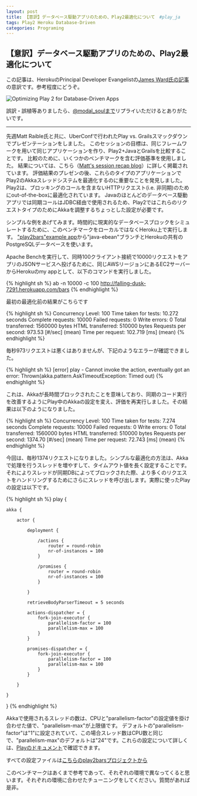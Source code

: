 ```yaml
---
layout: post
title: 【意訳】データベース駆動アプリのための、Play2最適化について　#play_ja
tags: Play2 Heroku Database-Driven
categories: Programing
---
```

【意訳】データベース駆動アプリのための、Play2最適化について
-----------------

この記事は、HerokuのPrincipal Developer Evangelistの[James Ward氏の記事](http://www.jamesward.com/2012/06/25/optimizing-play-2-for-database-driven-apps)の意訳です。参考程度にどうぞ。

![Optimizing Play 2 for Database-Driven Apps](http://capture.heartrails.com/300x200/cool?http://www.jamesward.com/2012/06/25/optimizing-play-2-for-database-driven-apps)

誤訳・誤植等ありましたら、[@modal_soulまで](https://twitter.com/modal_soul)リプライいただけるとありがたいです。

<hr />

先週Matt Raible氏と共に、UberConfで行われたPlay vs. Grailsスマックダウンでプレゼンテーションをしました。
このセッションの目標は、同じフレームワークを用いて同じアプリケーションを作り、Play2+JavaとGrailsを比較することです。
比較のために、いくつかのベンチマークを含む評価基準を使用しました。
結果については、こちら（[Matt's session recap blog](http://raibledesigns.com/rd/entry/play_vs_grails_smackdown_at)）に詳しく掲載されています。
評価結果のプレゼンの後、これらのタイプのアプリケーションでPlay2のAkkaスレッドシステムを最適化するのに重要なことを発見しました。
Play2は、ブロッキングのコールを含まないHTTPリクエスト(i.e. 非同期)のためにout-of-the-boxに最適化されています。
Javaのほとんどのデータベース駆動アプリでは同期コールはJDBC経由で使用されるため、Play2ではこれらのリクエストタイプのためにAkkaを調整するちょっとした設定が必要です。

シンプルな例をあげてみます。時間的に現実的なデータベースブロックをシミュレートするために、このベンチマークをローカルではなくHeroku上で実行します。
["play2bars"example app](https://github.com/jamesward/play2bars)から"java-ebean"ブランチとHerokuの共有のPostgreSQLデータベースを使います。

Apache Benchを実行して、同時100クライアント接続で10000リクエストをアプリのJSONサービスへ投げるために、同じAWSリージョンにあるEC2サーバーからHerokuのmy appとして、以下のコマンドを実行しました。

{% highlight sh %}
ab -n 10000 -c 100 http://falling-dusk-7291.herokuapp.com/bars
{% endhighlight %}

最初の最適化前の結果がこちらです

{% highlight sh %}
Concurrency Level:      100
Time taken for tests:   10.272 seconds
Complete requests:      10000
Failed requests:        0
Write errors:           0
Total transferred:      1560000 bytes
HTML transferred:       510000 bytes
Requests per second:    973.53 [#/sec] (mean)
Time per request:       102.719 [ms] (mean)
{% endhighlight %}



毎秒973リクエストは悪くはありませんが、下記のようなエラーが確認できました。

{% highlight sh %}
[error] play - Cannot invoke the action, eventually got an error: Thrown(akka.pattern.AskTimeoutException: Timed out)
{% endhighlight %}


これは、Akkaが長時間ブロックされたことを意味しており、同期のコード実行を改善するようにPlay中のAkkaの設定を変え、評価を再実行しました。その結果は以下のようになりました。

{% highlight sh %}
Concurrency Level:      100
Time taken for tests:   7.274 seconds
Complete requests:      10000
Failed requests:        0
Write errors:           0
Total transferred:      1560000 bytes
HTML transferred:       510000 bytes
Requests per second:    1374.70 [#/sec] (mean)
Time per request:       72.743 [ms] (mean)
{% endhighlight %}


今回は、毎秒1374リクエストになりました。シンプルな最適化の方法は、Akkaで処理を行うスレッドを増やすして、タイムアウト値を長く設定することです。それによりスレッドが同期DBによってブロックされた際、より多くのリクエストをハンドリングするためにさらにスレッドを呼び出します。実際に使ったPlayの設定は以下です。

{% highlight sh %}
play {
 
    akka {
 
        actor {
 
            deployment {
 
                /actions {
                    router = round-robin
                    nr-of-instances = 100
                }
 
                /promises {
                    router = round-robin
                    nr-of-instances = 100
                }
 
            }
 
            retrieveBodyParserTimeout = 5 seconds
 
            actions-dispatcher = {
                fork-join-executor {
                    parallelism-factor = 100
                    parallelism-max = 100
                }
            }
 
            promises-dispatcher = {
                fork-join-executor {
                    parallelism-factor = 100
                    parallelism-max = 100
                }
            }
 
        }
 
    }
 
}
{% endhighlight %}


Akkaで使用されるスレッドの数は、CPUと"parallelism-factor"の設定値を掛け合わせた値で、"parallelism-max"が上限値です。
デフォルトの"parallelism-factor"は"1"に設定されていて、この場合スレッド数はCPU数と同じで、"parallelism-max"のデフォルトは"24"です。これらの設定について詳しくは、[Playのドキュメント](http://www.playframework.org/documentation/2.0/AkkaCore)で確認できます。


すべての設定ファイルは[こちらのplay2barsプロジェクトから](https://github.com/jamesward/play2bars/tree/java-ebean/conf)


このベンチマークはあくまで参考であって、それぞれの環境で異なってくると思います。それぞれの環境に合わせたチューニングをしてください。質問があれば是非。



